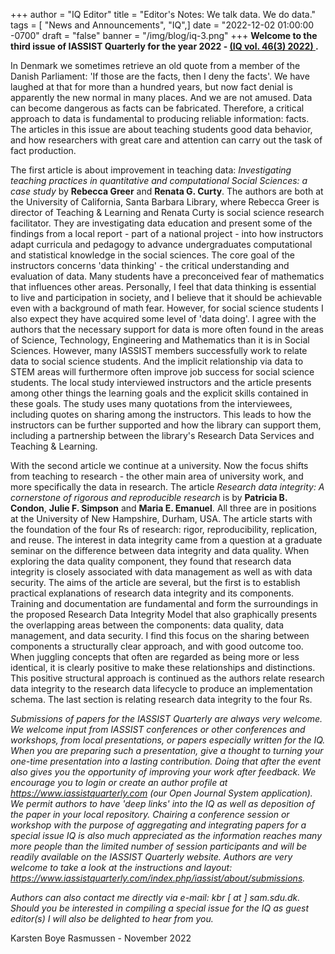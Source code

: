 +++
author = "IQ Editor"
title = "Editor's Notes: We talk data. We do data."
tags = [ "News and Announcements", "IQ",]
date = "2022-12-02 01:00:00 -0700"
draft = "false"
banner = "/img/blog/iq-3.png"
+++
**Welcome to the third issue of IASSIST Quarterly for the year 2022 - [(IQ vol. 46(3) 2022) <i class="fas fa-external-link-alt"></i>](https://www.iassistquarterly.com/index.php/iassist/issue/view/151).**

In Denmark we sometimes retrieve an old quote from a member of the Danish Parliament: 'If those are the facts, then I deny the facts'. We have laughed at that for more than a hundred years, but now fact denial is apparently the new normal in many places. And we are not amused. Data can become dangerous as facts can be fabricated. Therefore, a critical approach to data is fundamental to producing reliable information: facts. The articles in this issue are about teaching students good data behavior, and how researchers with great care and attention can carry out the task of fact production.

The first article is about improvement in teaching data: *Investigating teaching practices in quantitative and computational Social Sciences: a case study* by **Rebecca Greer** and **Renata G. Curty**. The authors are both at the University of California, Santa Barbara Library, where Rebecca Greer is director of Teaching & Learning and Renata Curty is social science research facilitator. They are investigating data education and present some of the findings from a local report - part of a national project - into how instructors adapt curricula and pedagogy to advance undergraduates computational and statistical knowledge in the social sciences. The core goal of the instructors concerns 'data thinking' - the critical understanding and evaluation of data. Many students have a preconceived fear of mathematics that influences other areas. Personally, I feel that data thinking is essential to live and participation in society, and I believe that it should be achievable even with a background of math fear. However, for social science students I also expect they have acquired some level of 'data doing'. I agree with the authors that the necessary support for data is more often found in the areas of Science, Technology, Engineering and Mathematics than it is in Social Sciences. However, many IASSIST members successfully work to relate data to social science students. And the implicit relationship via data to STEM areas will furthermore often improve job success for social science students. The local study interviewed instructors and the article presents among other things the learning goals and the explicit skills contained in these goals. The study uses many quotations from the interviewees, including quotes on sharing among the instructors. This leads to how the instructors can be further supported and how the library can support them, including a partnership between the library's Research Data Services and Teaching & Learning.

With the second article we continue at a university. Now the focus shifts from teaching to research - the other main area of university work, and more specifically the data in research. The article *Research data integrity: A cornerstone of rigorous and reproducible research* is by **Patricia B. Condon**, **Julie F. Simpson** and **Maria E. Emanuel**. All three are in positions at the University of New Hampshire, Durham, USA. The article starts with the foundation of the four Rs of research: rigor, reproducibility, replication, and reuse. The interest in data integrity came from a question at a graduate seminar on the difference between data integrity and data quality. When exploring the data quality component, they found that research data integrity is closely associated with data management as well as with data security. The aims of the article are several, but the first is to establish practical explanations of research data integrity and its components. Training and documentation are fundamental and form the surroundings in the proposed Research Data Integrity Model that also graphically presents the overlapping areas between the components: data quality, data management, and data security. I find this focus on the sharing between components a structurally clear approach, and with good outcome too. When juggling concepts that often are regarded as being more or less identical, it is clearly positive to make these relationships and distinctions. This positive structural approach is continued as the authors relate research data integrity to the research data lifecycle to produce an implementation schema. The last section is relating research data integrity to the four Rs.

*Submissions of papers for the IASSIST Quarterly are always very welcome. We welcome input from IASSIST conferences or other conferences and workshops, from local presentations, or papers especially written for the IQ. When you are preparing such a presentation, give a thought to turning your one-time presentation into a lasting contribution. Doing that after the event also gives you the opportunity of improving your work after feedback. We encourage you to login or create an author profile at https://www.iassistquarterly.com (our Open Journal System application). We permit authors to have 'deep links' into the IQ as well as deposition of the paper in your local repository. Chairing a conference session or workshop with the purpose of aggregating and integrating papers for a special issue IQ is also much appreciated as the information reaches many more people than the limited number of session participants and will be readily available on the IASSIST Quarterly website. Authors are very welcome to take a look at the instructions and layout: https://www.iassistquarterly.com/index.php/iassist/about/submissions.*

*Authors can also contact me directly via e-mail: kbr [ at ] sam.sdu.dk. Should you be interested in compiling a special issue for the IQ as guest editor(s) I will also be delighted to hear from you.*

Karsten Boye Rasmussen - November 2022